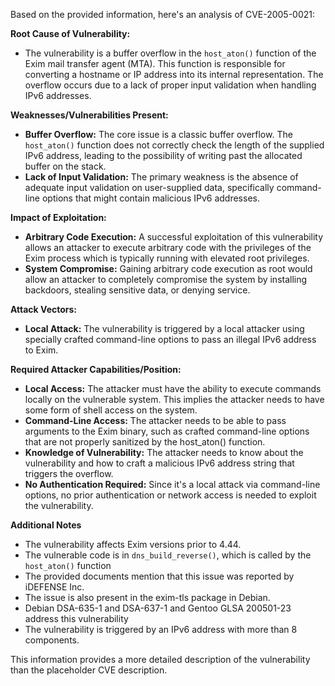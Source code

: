 Based on the provided information, here's an analysis of CVE-2005-0021:

**Root Cause of Vulnerability:**
- The vulnerability is a buffer overflow in the `host_aton()` function of the Exim mail transfer agent (MTA). This function is responsible for converting a hostname or IP address into its internal representation. The overflow occurs due to a lack of proper input validation when handling IPv6 addresses.

**Weaknesses/Vulnerabilities Present:**
- **Buffer Overflow:** The core issue is a classic buffer overflow. The `host_aton()` function does not correctly check the length of the supplied IPv6 address, leading to the possibility of writing past the allocated buffer on the stack.
- **Lack of Input Validation:** The primary weakness is the absence of adequate input validation on user-supplied data, specifically command-line options that might contain malicious IPv6 addresses.

**Impact of Exploitation:**
- **Arbitrary Code Execution:** A successful exploitation of this vulnerability allows an attacker to execute arbitrary code with the privileges of the Exim process which is typically running with elevated root privileges.
- **System Compromise:** Gaining arbitrary code execution as root would allow an attacker to completely compromise the system by installing backdoors, stealing sensitive data, or denying service.

**Attack Vectors:**
- **Local Attack:**  The vulnerability is triggered by a local attacker using specially crafted command-line options to pass an illegal IPv6 address to Exim.

**Required Attacker Capabilities/Position:**
- **Local Access:** The attacker must have the ability to execute commands locally on the vulnerable system. This implies the attacker needs to have some form of shell access on the system.
- **Command-Line Access:** The attacker needs to be able to pass arguments to the Exim binary, such as crafted command-line options that are not properly sanitized by the host_aton() function.
- **Knowledge of Vulnerability:** The attacker needs to know about the vulnerability and how to craft a malicious IPv6 address string that triggers the overflow.
- **No Authentication Required:** Since it's a local attack via command-line options, no prior authentication or network access is needed to exploit the vulnerability.

**Additional Notes**
- The vulnerability affects Exim versions prior to 4.44.
- The vulnerable code is in `dns_build_reverse()`, which is called by the `host_aton()` function
- The provided documents mention that this issue was reported by iDEFENSE Inc.
- The issue is also present in the exim-tls package in Debian.
- Debian DSA-635-1 and DSA-637-1 and Gentoo GLSA 200501-23 address this vulnerability
- The vulnerability is triggered by an IPv6 address with more than 8 components.

This information provides a more detailed description of the vulnerability than the placeholder CVE description.